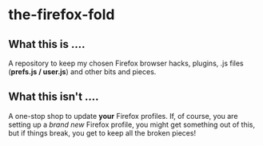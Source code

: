 # the-firefox-fold

## What this is ....

A repository to keep my chosen Firefox browser hacks, plugins, .js files (**prefs.js / user.js**) and other bits and pieces.

## What this isn't ....

A one-stop shop to update **your** Firefox profiles. If, of course, you are setting up a *brand new* Firefox profile, you might get something out of this, but if things break, you get to keep all the broken pieces!
